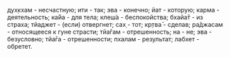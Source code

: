 дух̣кхам - несчастную; ити - так; эва - конечно; йат - которую; карма - деятельность; ка̄йа - для тела; клеш́а - беспокойства; бхайа̄т - из страха; тйаджет - (если) отвергнет; сах̣ - тот; кр̣тва̄ - сделав; ра̄джасам - относящееся к гуне страсти; тйа̄гам - отрешенность; на - не; эва - безусловно; тйа̄га - отрешенности; пхалам - результат; лабхет - обретет.